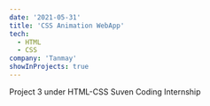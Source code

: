 ```yaml
---
date: '2021-05-31'
title: 'CSS Animation WebApp'
tech:
  - HTML
  - CSS
company: 'Tanmay'
showInProjects: true
---
```


Project 3 under HTML-CSS Suven Coding Internship
